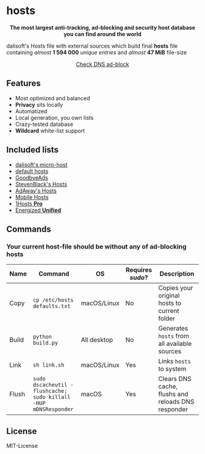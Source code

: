 # hosts

<p align='center'><b>The most largest anti-tracking, ad-blocking and security host database you can find around the world</b></p>

dalisoft's Hosts file with external sources which build final **hosts** file containing _almost_ **1 594 000** _unique entries_ and _almost_ **47 MiB** file-size

<p align='center'><a href='https://checkadblock.ru'>Check DNS ad-block</a></p>

## Features

- Most optimized and balanced
- **Privacy** sits locally
- Automatized
- Local generation, you own lists
- Crazy-tested database
- **Wildcard** white-list support

## Included lists

- [dalisoft's micro-host](./dalisoft.txt)
- [default hosts](./hosts.txt)
- [GoodbyeAds](https://github.com/jerryn70/GoodbyeAds)
- [StevenBlack's Hosts](https://github.com/StevenBlack/hosts)
- [AdAway's Hosts](https://github.com/AdAway/AdAway)
- [Mobile Hosts](https://github.com/r-a-y/mobile-hosts)
- [1Hosts **Pro**](https://github.com/badmojr/1Hosts)
- [Energized **Unified**](https://github.com/EnergizedProtection/block)

## Commands

### Your current host-file should be without any of ad-blocking hosts

| Name  | Command                                                               | OS          | Requires _sudo_? | Description                                        |
| ----- | --------------------------------------------------------------------- | ----------- | ---------------- | -------------------------------------------------- |
| Copy  | `cp /etc/hosts defaults.txt`                                          | macOS/Linux | No               | Copies your original hosts to current folder       |
| Build | `python build.py`                                                     | All desktop | No               | Generates `hosts` from all available sources       |
| Link  | `sh link.sh`                                                          | macOS/Linux | Yes              | Links `hosts` to system                            |
| Flush | `sudo dscacheutil -flushcache;`<br/>`sudo killall -HUP mDNSResponder` | macOS       | Yes              | Clears DNS cache, flushs and reloads DNS responder |

## License

MIT-License
